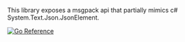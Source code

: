 This library exposes a msgpack api that partially mimics c# System.Text.Json.JsonElement.

[![Go Reference](https://pkg.go.dev/badge/github.com/hobein/msgpack.svg)](https://pkg.go.dev/github.com/hobein/msgpack)
